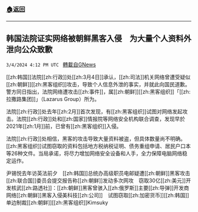 ###  [:house:返回](README.md)
---


## 韩国法院证实网络被朝鲜黑客入侵　为大量个人资料外泄向公众致歉
`3/4/2024 4:12 PM UTC ` [轉載自GNews](https://gnews.org/articles/2364301)

[[zh:韩国]]法院[[zh:行政]]处[[zh:3月4日]]承认，[[zh:司法]]机关网络曾遭受疑似[[zh:朝鲜]][[zh:黑客组织]]攻击，导致个人信息外泄的事实，并就此向国民道歉。警方同日指出，法院网络遭攻击[[zh:事件]]，属[[zh:朝鲜]][[zh:黑客组织]]「[[zh:拉撒路集团]]」（Lazarus Group）所为。

法院[[zh:行政]]处去年[[zh:2月]]首次发现，有[[zh:黑客组织]]试图对网络发起攻击。法院[[zh:行政]]处和[[zh:国家]]情报院等网络安全机构联合调查，发现早於2021年[[zh:1月]]前，已曾有[[zh:黑客组织]]入侵。

法院[[zh:行政]]处相信，黑客的攻击导致大量资料被盗，但具体数量尚不明确。[[zh:黑客组织]]试图窃取的资料包括地方税纳税证明、债务重组申请、居民户口本等26种文件。当局承诺，将尽力增加网络安全设备和人手，全力保障电脑网络稳定运作。

尹锡悦去年访英法前夕　[[zh:韩国]]总统办高级职员电邮疑遭[[zh:朝鲜]]黑客攻击[[zh:联合国]]委员会提交报告称[[zh:朝鲜]]发动多次网攻　窃取30亿[[zh:美元]]开发核武[[zh:路透社]]：[[zh:朝鲜]]黑客曾骇入[[zh:俄罗斯]]主要[[zh:导弹]]开发商网络[[zh:朝鲜]]黑客入侵美科技[[zh:公司]]　试图窃取[[zh:加密货币]][[zh:韩国]]单边制裁[[zh:朝鲜]][[zh:黑客组织]]Kimsuky
